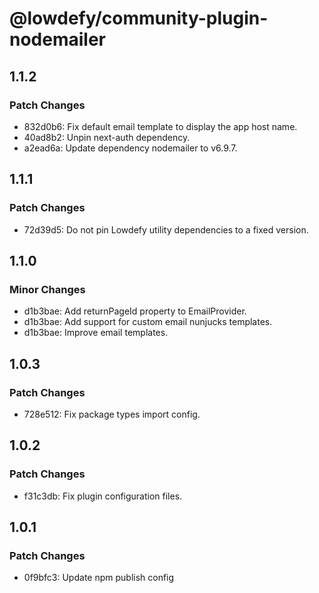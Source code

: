 # @lowdefy/community-plugin-nodemailer

## 1.1.2

### Patch Changes

- 832d0b6: Fix default email template to display the app host name.
- 40ad8b2: Unpin next-auth dependency.
- a2ead6a: Update dependency nodemailer to v6.9.7.

## 1.1.1

### Patch Changes

- 72d39d5: Do not pin Lowdefy utility dependencies to a fixed version.

## 1.1.0

### Minor Changes

- d1b3bae: Add returnPageId property to EmailProvider.
- d1b3bae: Add support for custom email nunjucks templates.
- d1b3bae: Improve email templates.

## 1.0.3

### Patch Changes

- 728e512: Fix package types import config.

## 1.0.2

### Patch Changes

- f31c3db: Fix plugin configuration files.

## 1.0.1

### Patch Changes

- 0f9bfc3: Update npm publish config
